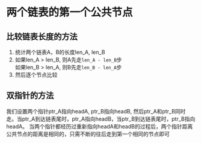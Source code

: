 # 两个链表的第一个公共节点
## 比较链表长度的方法
1. 统计两个链表A，B的长度len_A, len_B   
2. 如果len_A > len_B, 则A先走`len_A - len_B`步  
如果len_B > len_A, 则B先走`len_B - len_A`步
3. 然后逐个节点比较

## 双指针的方法

我们设置两个指针ptr_A指向headA, ptr_B指向headB, 然后ptr_A和ptr_B同时走。当ptr_A到达链表尾时，ptr_A指向headB，当ptr_B到达链表尾时，ptr_B指向headA。
当两个指针都经历过重新指向headA和headB的过程后，两个指针距离公共节点的距离是相同的，只需不断的往后走到第一个相同的节点即可